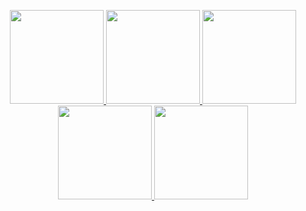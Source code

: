 <p align="center">
  <a href="https://github.com/git-huunhan/">
    <img width=150 src="https://i.pinimg.com/originals/27/8c/80/278c8023527cf8a4cc12e033e20b1433.gif" />
     <img width=150 src="https://i.pinimg.com/originals/27/8c/80/278c8023527cf8a4cc12e033e20b1433.gif" />
     <img width=150 src="https://i.pinimg.com/originals/27/8c/80/278c8023527cf8a4cc12e033e20b1433.gif" />
     <img width=150 src="https://i.pinimg.com/originals/27/8c/80/278c8023527cf8a4cc12e033e20b1433.gif" />
    <img width=150 src="https://i.pinimg.com/originals/27/8c/80/278c8023527cf8a4cc12e033e20b1433.gif" />
  </a>
</p>

<!--
**git-huunhan/git-huunhan** is a ✨ _special_ ✨ repository because its `README.md` (this file) appears on your GitHub profile.

Here are some ideas to get you started:

- 🔭 I’m currently working on ...
- 🌱 I’m currently learning ...
- 👯 I’m looking to collaborate on ...
- 🤔 I’m looking for help with ...
- 💬 Ask me about ...
- 📫 How to reach me: ...
- 😄 Pronouns: ...
- ⚡ Fun fact: ...
-->
